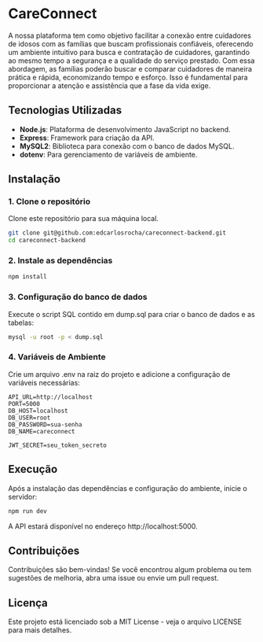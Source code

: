 # CareConnect

A nossa plataforma tem como objetivo facilitar a conexão entre cuidadores de idosos com as famílias que buscam profissionais confiáveis, oferecendo um ambiente intuitivo para busca e contratação de cuidadores, garantindo ao mesmo tempo a segurança e a qualidade do serviço prestado.
Com essa abordagem, as famílias poderão buscar e comparar cuidadores de maneira prática e rápida, economizando tempo e esforço. Isso é fundamental para proporcionar a atenção e assistência que a fase da vida exige.

## Tecnologias Utilizadas

- **Node.js**: Plataforma de desenvolvimento JavaScript no backend.
- **Express**: Framework para criação da API.
- **MySQL2**: Biblioteca para conexão com o banco de dados MySQL.
- **dotenv**: Para gerenciamento de variáveis de ambiente.

## Instalação

### 1. Clone o repositório
Clone este repositório para sua máquina local.

```bash
git clone git@github.com:edcarlosrocha/careconnect-backend.git
cd careconnect-backend
```

### 2. Instale as dependências
```bash
npm install
```

### 3. Configuração do banco de dados

Execute o script SQL contido em dump.sql para criar o banco de dados e as tabelas:

```bash
mysql -u root -p < dump.sql
```

### 4. Variáveis de Ambiente
Crie um arquivo .env na raiz do projeto e adicione a configuração de variáveis necessárias:

```env
API_URL=http://localhost
PORT=5000
DB_HOST=localhost
DB_USER=root
DB_PASSWORD=sua-senha
DB_NAME=careconnect

JWT_SECRET=seu_token_secreto
```

## Execução
Após a instalação das dependências e configuração do ambiente, inicie o servidor:

```bash
npm run dev
```

A API estará disponível no endereço http://localhost:5000.

## Contribuições
Contribuições são bem-vindas! Se você encontrou algum problema ou tem sugestões de melhoria, abra uma issue ou envie um pull request.

## Licença
Este projeto está licenciado sob a MIT License - veja o arquivo LICENSE para mais detalhes.
